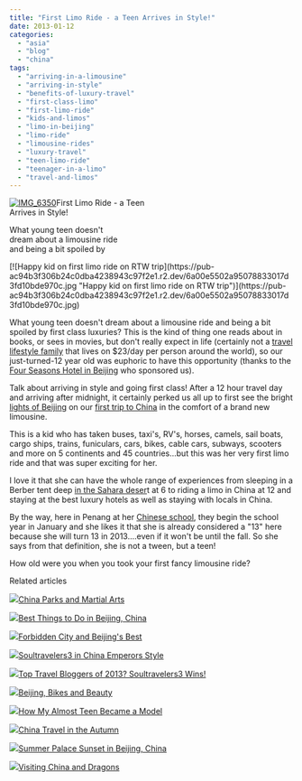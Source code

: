 ```yaml
---
title: "First Limo Ride - a Teen Arrives in Style!"
date: 2013-01-12
categories: 
  - "asia"
  - "blog"
  - "china"
tags: 
  - "arriving-in-a-limousine"
  - "arriving-in-style"
  - "benefits-of-luxury-travel"
  - "first-class-limo"
  - "first-limo-ride"
  - "kids-and-limos"
  - "limo-in-beijing"
  - "limo-ride"
  - "limousine-rides"
  - "luxury-travel"
  - "teen-limo-ride"
  - "teenager-in-a-limo"
  - "travel-and-limos"
---
```


[![IMG_6350](https://pub-ac94b3f306b24c0dba4238943c97f2e1.r2.dev/6a00e5502a95078833017ee7457f1a970d.jpg "IMG_6350")](https://pub-ac94b3f306b24c0dba4238943c97f2e1.r2.dev/6a00e5502a95078833017ee7457f1a970d.jpg)First Limo Ride - a Teen  
Arrives in Style!  
  
What young teen doesn't  
dream about a limousine ride  
and being a bit spoiled by

<!--more--> [![Happy kid on first limo ride on RTW trip](https://pub-ac94b3f306b24c0dba4238943c97f2e1.r2.dev/6a00e5502a95078833017d3fd10bde970c.jpg "Happy kid on first limo ride on RTW trip")](https://pub-ac94b3f306b24c0dba4238943c97f2e1.r2.dev/6a00e5502a95078833017d3fd10bde970c.jpg)  
  
What young teen doesn't dream about a limousine ride and being a bit spoiled by first class luxuries? This is the kind of thing one reads about in books, or sees in movies, but don't really expect in life (certainly not a [travel lifestyle family](http://soultravelers3new.local/2012/12/around-the-world-family-travel.html#more "world travel nomadic RTW family") that lives on $23/day per person around the world), so our just-turned-12 year old was euphoric to have this opportunity (thanks to the [Four Seasons Hotel in Beijing](http://www.fourseasons.com/beijing/ "four seasons hotel beijing") who sponsored us).  
  
Talk about arriving in style and going first class! After a 12 hour travel day and arriving after midnight, it certainly perked us all up to first see the bright [lights of Beijing](http://soultravelers3new.local/2012/11/real-beijing-hutong-nights.html "beijing night life") on our [first trip to China](http://soultravelers3new.local/2012/11/getting-a-tourism-visa-for-china-adventure.html "first trip to China") in the comfort of a brand new limousine.  
  
This is a kid who has taken buses, taxi's, RV's, horses, camels, sail boats, cargo ships, trains, funiculars, cars, bikes, cable cars, subways, scooters and more on 5 continents and 45 countries...but this was her very first limo ride and that was super exciting for her.  
  
I love it that she can have the whole range of experiences from sleeping in a Berber tent deep [in the Sahara deser](http://soultravelers3new.local/2008/12/sahara-dream.html "sahara desert dream trip  with kids")t at 6 to riding a limo in China at 12 and staying at the best luxury hotels as well as staying with locals in China.  
  
By the way, here in Penang at her [Chinese school](http://soultravelers3new.local/2012/06/why-learn-mandarin-in-tropical-asia-penang.html "learning chinese in Asia"), they begin the school year in January and she likes it that she is already considered a "13" here because she will turn 13 in 2013....even if it won't be until the fall. So she says from that definition, she is not a tween, but a teen!  
  
How old were you when you took your first fancy limousine ride?  
  
  
  

Related articles

[![](http://i.zemanta.com/125632758_80_80.jpg)](http://soultravelers3new.local/2012/11/china-parks-and-martial-arts.html)[China Parks and Martial Arts](http://soultravelers3new.local/2012/11/china-parks-and-martial-arts.html)

[![](http://i.zemanta.com/136588189_80_80.jpg)](http://soultravelers3new.local/2013/01/best-things-to-do-in-beijing-china-.html)[Best Things to Do in Beijing, China](http://soultravelers3new.local/2013/01/best-things-to-do-in-beijing-china-.html)

[![](http://i.zemanta.com/124818251_80_80.jpg)](http://soultravelers3new.local/2012/11/forbidden-city-and-beijings-best.html)[Forbidden City and Beijing's Best](http://soultravelers3new.local/2012/11/forbidden-city-and-beijings-best.html)

[![](http://i.zemanta.com/130189927_80_80.jpg)](http://soultravelers3new.local/2012/12/soultravelers3-in-china-emperors-style.html)[Soultravelers3 in China Emperors Style](http://soultravelers3new.local/2012/12/soultravelers3-in-china-emperors-style.html)

[![](http://i.zemanta.com/135568483_80_80.jpg)](http://soultravelers3new.local/2013/01/top-travel-bloggers-of-2013-soultravelers3-wins-.html)[Top Travel Bloggers of 2013? Soultravelers3 Wins!](http://soultravelers3new.local/2013/01/top-travel-bloggers-of-2013-soultravelers3-wins-.html)

[![](http://i.zemanta.com/126517754_80_80.jpg)](http://soultravelers3new.local/2012/11/beijing-bikes-and-beauty.html)[Beijing, Bikes and Beauty](http://soultravelers3new.local/2012/11/beijing-bikes-and-beauty.html)

[![](http://i.zemanta.com/136853795_80_80.jpg)](http://soultravelers3new.local/2013/01/how-my-almost-teen-became-a-model-.html)[How My Almost Teen Became a Model](http://soultravelers3new.local/2013/01/how-my-almost-teen-became-a-model-.html)

[![](http://i.zemanta.com/125088042_80_80.jpg)](http://soultravelers3new.local/2012/11/china-travel-in-the-autumn.html)[China Travel in the Autumn](http://soultravelers3new.local/2012/11/china-travel-in-the-autumn.html)

[![](http://i.zemanta.com/126933485_80_80.jpg)](http://soultravelers3new.local/2012/11/-summer-palace-sunset-in-beijing-china.html)[Summer Palace Sunset in Beijing, China](http://soultravelers3new.local/2012/11/-summer-palace-sunset-in-beijing-china.html)

[![](http://i.zemanta.com/124276220_80_80.jpg)](http://soultravelers3new.local/2012/11/visiting-china-and-dragons.html)[Visiting China and Dragons](http://soultravelers3new.local/2012/11/visiting-china-and-dragons.html)
